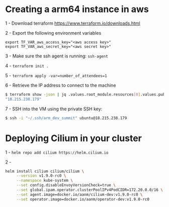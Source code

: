 # Creating a arm64 instance in aws

1 - Download terraform https://www.terraform.io/downloads.html

2 - Export the following environment variables

```base
export TF_VAR_aws_access_key="<aws access key>"
export TF_VAR_aws_secret_key="<aws secret key>"
```

3 - Make sure the ssh agent is running: `ssh-agent`

4 - `terraform init .`

5 - `terraform apply -var=number_of_attendees=1`

6 - Retrieve the IP address to connect to the machine

```bash
$ terraform show -json | jq .values.root_module.resources[0].values.public_ip
"18.215.238.179"
```

7 - SSH into the VM using the private SSH key:

```bash
$ ssh -i "~/.ssh/arm_dev_summit" ubuntu@18.215.238.179
```

# Deploying Cilium in your cluster

1 - `helm repo add cilium https://helm.cilium.io`

2 - 

```bash
helm install cilium cilium/cilium \
     --version v1.9.0-rc0 \
     --namespace kube-system \
     --set config.disableEnvoyVersionCheck=true \
     --set global.ipam.operator.clusterPoolIPv4PodCIDR=172.20.0.0/16 \
     --set agent.image=docker.io/aanm/cilium-dev:v1.9.0-rc0 \
     --set operator.image=docker.io/aanm/operator-dev:v1.9.0-rc0
```